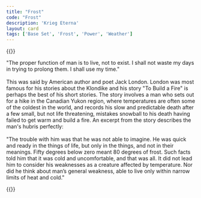 ```yaml
---
title: "Frost"
code: "Frost"
description: 'Krieg Eterna'
layout: card
tags: ['Base Set', 'Frost', 'Power', 'Weather']
---
```

{{<card-detail-page title="Frost" artwork="To Build a Fire Magazine Illustration by F. E. Schoonover (1908)">}}
<p class="rule-paragraph">
"The proper function of man is to live, not to exist. I shall not waste my days in trying to prolong them. I shall use my time." 
</br>
</br>
This was said by American author and poet Jack London. London was most famous for his stories about the Klondike and his story "To Build a Fire" is perhaps the best of his short stories. The story involves a man who sets out for a hike in the Canadian Yukon region, where temperatures are often some of the coldest in the world, and records his slow and predictable death after a few small, but not life threatening, mistakes snowball to his death having failed to get warm and build a fire. An excerpt from the story describes the man's hubris perfectly:
</br>
</br>
"The trouble with him was that he was not able to imagine. He 
was quick and ready in the things of life, but only in the things, and not 
in their meanings. Fifty degrees below zero meant 80 degrees of frost. 
Such facts told him that it was cold and uncomfortable, and that was 
all. It did not lead him to consider his weaknesses as a creature affected 
by temperature. Nor did he think about man’s general weakness, able 
to live only within narrow limits of heat and cold."
</p> 
{{</card-detail-page>}}